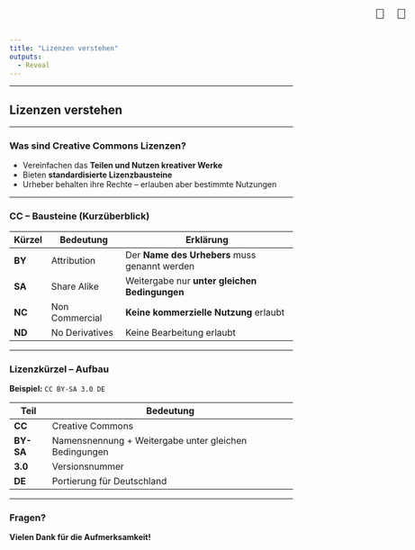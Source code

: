 ```yaml
---
title: "Lizenzen verstehen"
outputs:
  - Reveal
---
```


<!-- Konsistenter Button-Bereich auch hier -->
<div class="top-toggle">
  <button class="icon-button" onclick="window.print()" title="Präsentation speichern">💾</button>
  <button class="icon-button" onclick="location.href='/iWIP/oer/lizenzen-verstehen/'" title="Zur Blogansicht">📄</button>
</div>

<style>
.top-toggle {
  position: absolute;
  top: 10px;
  right: 20px;
  z-index: 1000;
  display: flex;
}
.icon-button {
  background: none;
  border: none;
  font-size: 1.5rem;
  cursor: pointer;
  margin-left: 8px;
}
</style>

---

## Lizenzen verstehen

---

### Was sind Creative Commons Lizenzen?

- Vereinfachen das **Teilen und Nutzen kreativer Werke**
- Bieten **standardisierte Lizenzbausteine**
- Urheber behalten ihre Rechte – erlauben aber bestimmte Nutzungen

---

### CC – Bausteine (Kurzüberblick)

| Kürzel | Bedeutung | Erklärung |
|--------|------------|------------|
| **BY** | Attribution | Der **Name des Urhebers** muss genannt werden |
| **SA** | Share Alike | Weitergabe nur **unter gleichen Bedingungen** |
| **NC** | Non Commercial | **Keine kommerzielle Nutzung** erlaubt |
| **ND** | No Derivatives | Keine Bearbeitung erlaubt |

---

### Lizenzkürzel – Aufbau

**Beispiel:** `CC BY-SA 3.0 DE`

| Teil | Bedeutung |
|------|------------|
| **CC** | Creative Commons |
| **BY-SA** | Namensnennung + Weitergabe unter gleichen Bedingungen |
| **3.0** | Versionsnummer |
| **DE** | Portierung für Deutschland |

---

### Fragen?

**Vielen Dank für die Aufmerksamkeit!**

